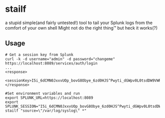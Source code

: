 stailf
======
a stupid simple(and fairly untested!) tool to tail your Splunk logs from the comfort of your own shell
Might not do the right thing&trade; but heck it works(?)

## Usage

    # Get a session key from Splunk
    curl -k -d username="admin" -d password="changeme" https://localhost:8089/services/auth/login
    ...
    <response>
        <sessionKey>I5i_6dCMN0JxxvUOp_bovG8Obye_6zd0HJS^Pwyti_dGWpv0L0tsdDW9VWR56cs0h055lMI2hTmdwVvQNkIePVDyjvQ1sAardhKPXu6smF</sessionKey>
    </response>

    #Set environment variables and run
    export SPLUNK_URL=https://localhost:8089
    export SPLUNK_SESSION="I5i_6dCMN0JxxvUOp_bovG8Obye_6zd0HJS^Pwyti_dGWpv0L0tsdDW9VWR56cs0h055lMI2hTmdwVvQNkIePVDyjvQ1sAardhKPXu6smF"
    stailf "source=\"/var/log/syslog\" *"



